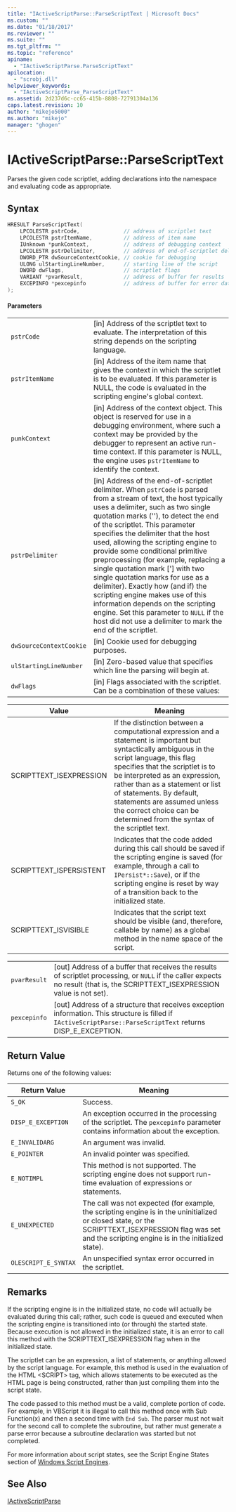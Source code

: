 ```yaml
---
title: "IActiveScriptParse::ParseScriptText | Microsoft Docs"
ms.custom: ""
ms.date: "01/18/2017"
ms.reviewer: ""
ms.suite: ""
ms.tgt_pltfrm: ""
ms.topic: "reference"
apiname: 
  - "IActiveScriptParse.ParseScriptText"
apilocation: 
  - "scrobj.dll"
helpviewer_keywords: 
  - "IActiveScriptParse_ParseScriptText"
ms.assetid: 2d237d6c-cc65-415b-8808-72791304a136
caps.latest.revision: 10
author: "mikejo5000"
ms.author: "mikejo"
manager: "ghogen"
---
```

# IActiveScriptParse::ParseScriptText
Parses the given code scriptlet, adding declarations into the namespace and evaluating code as appropriate.  
  
## Syntax  
  
```cpp
HRESULT ParseScriptText(  
    LPCOLESTR pstrCode,              // address of scriptlet text  
    LPCOLESTR pstrItemName,          // address of item name  
    IUnknown *punkContext,           // address of debugging context  
    LPCOLESTR pstrDelimiter,         // address of end-of-scriptlet delimiter  
    DWORD_PTR dwSourceContextCookie, // cookie for debugging  
    ULONG ulStartingLineNumber,      // starting line of the script  
    DWORD dwFlags,                   // scriptlet flags  
    VARIANT *pvarResult,             // address of buffer for results  
    EXCEPINFO *pexcepinfo            // address of buffer for error data  
);  
```  
  
#### Parameters  
  
|||  
|-|-|  
|`pstrCode`|[in] Address of the scriptlet text to evaluate. The interpretation of this string depends on the scripting language.|  
|`pstrItemName`|[in] Address of the item name that gives the context in which the scriptlet is to be evaluated. If this parameter is NULL, the code is evaluated in the scripting engine's global context.|  
|`punkContext`|[in] Address of the context object. This object is reserved for use in a debugging environment, where such a context may be provided by the debugger to represent an active run-time context. If this parameter is NULL, the engine uses `pstrItemName` to identify the context.|  
|`pstrDelimiter`|[in] Address of the end-of-scriptlet delimiter. When `pstrCode` is parsed from a stream of text, the host typically uses a delimiter, such as two single quotation marks (''), to detect the end of the scriptlet. This parameter specifies the delimiter that the host used, allowing the scripting engine to provide some conditional primitive preprocessing (for example, replacing a single quotation mark ['] with two single quotation marks for use as a delimiter). Exactly how (and if) the scripting engine makes use of this information depends on the scripting engine. Set this parameter to `NULL` if the host did not use a delimiter to mark the end of the scriptlet.|  
|`dwSourceContextCookie`|[in] Cookie used for debugging purposes.|  
|`ulStartingLineNumber`|[in] Zero-based value that specifies which line the parsing will begin at.|  
|`dwFlags`|[in] Flags associated with the scriptlet. Can be a combination of these values:|  
  
|Value|Meaning|  
|-----------|-------------|  
|SCRIPTTEXT_ISEXPRESSION|If the distinction between a computational expression and a statement is important but syntactically ambiguous in the script language, this flag specifies that the scriptlet is to be interpreted as an expression, rather than as a statement or list of statements. By default, statements are assumed unless the correct choice can be determined from the syntax of the scriptlet text.|  
|SCRIPTTEXT_ISPERSISTENT|Indicates that the code added during this call should be saved if the scripting engine is saved (for example, through a call to `IPersist*::Save`), or if the scripting engine is reset by way of a transition back to the initialized state.|  
|SCRIPTTEXT_ISVISIBLE|Indicates that the script text should be visible (and, therefore, callable by name) as a global method in the name space of the script.|  
  
|||  
|-|-|  
|`pvarResult`|[out] Address of a buffer that receives the results of scriptlet processing, or `NULL` if the caller expects no result (that is, the SCRIPTTEXT_ISEXPRESSION value is not set).|  
|`pexcepinfo`|[out] Address of a structure that receives exception information. This structure is filled if `IActiveScriptParse::ParseScriptText` returns DISP_E_EXCEPTION.|  
  
## Return Value  
 Returns one of the following values:  
  
|Return Value|Meaning|  
|------------------|-------------|  
|`S_OK`|Success.|  
|`DISP_E_EXCEPTION`|An exception occurred in the processing of the scriptlet. The `pexcepinfo` parameter contains information about the exception.|  
|`E_INVALIDARG`|An argument was invalid.|  
|`E_POINTER`|An invalid pointer was specified.|  
|`E_NOTIMPL`|This method is not supported. The scripting engine does not support run-time evaluation of expressions or statements.|  
|`E_UNEXPECTED`|The call was not expected (for example, the scripting engine is in the uninitialized or closed state, or the SCRIPTTEXT_ISEXPRESSION flag was set and the scripting engine is in the initialized state).|  
|`OLESCRIPT_E_SYNTAX`|An unspecified syntax error occurred in the scriptlet.|  
  
## Remarks  
 If the scripting engine is in the initialized state, no code will actually be evaluated during this call; rather, such code is queued and executed when the scripting engine is transitioned into (or through) the started state. Because execution is not allowed in the initialized state, it is an error to call this method with the SCRIPTTEXT_ISEXPRESSION flag when in the initialized state.  
  
 The scriptlet can be an expression, a list of statements, or anything allowed by the script language. For example, this method is used in the evaluation of the HTML \<SCRIPT> tag, which allows statements to be executed as the HTML page is being constructed, rather than just compiling them into the script state.  
  
 The code passed to this method must be a valid, complete portion of code. For example, in VBScript it is illegal to call this method once with Sub Function(x) and then a second time with `End Sub`. The parser must not wait for the second call to complete the subroutine, but rather must generate a parse error because a subroutine declaration was started but not completed.  
  
 For more information about script states, see the Script Engine States section of [Windows Script Engines](../../winscript/windows-script-engines.md).  
  
## See Also  
 [IActiveScriptParse](../../winscript/reference/iactivescriptparse.md)